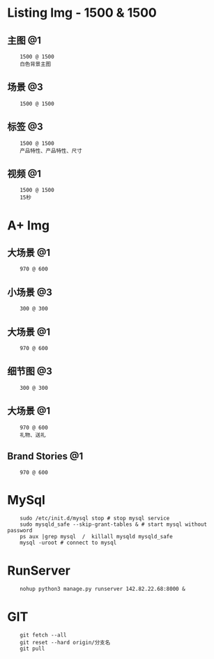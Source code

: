 # Listing Img - 1500 & 1500
## 主图 @1
        1500 @ 1500
        白色背景主图
## 场景 @3
        1500 @ 1500
## 标签 @3
        1500 @ 1500
        产品特性、产品特性、尺寸
## 视频 @1
        1500 @ 1500
        15秒

# A+ Img
## 大场景 @1
        970 @ 600
## 小场景 @3
        300 @ 300
## 大场景 @1
        970 @ 600
## 细节图 @3
        300 @ 300
## 大场景 @1
        970 @ 600
        礼物、送礼
## Brand Stories @1
        970 @ 600

# MySql
        sudo /etc/init.d/mysql stop # stop mysql service
        sudo mysqld_safe --skip-grant-tables & # start mysql without password
        ps aux |grep mysql  /  killall mysqld mysqld_safe
        mysql -uroot # connect to mysql

# RunServer
        nohup python3 manage.py runserver 142.82.22.68:8000 &

# GIT
        git fetch --all
        git reset --hard origin/分支名
        git pull
